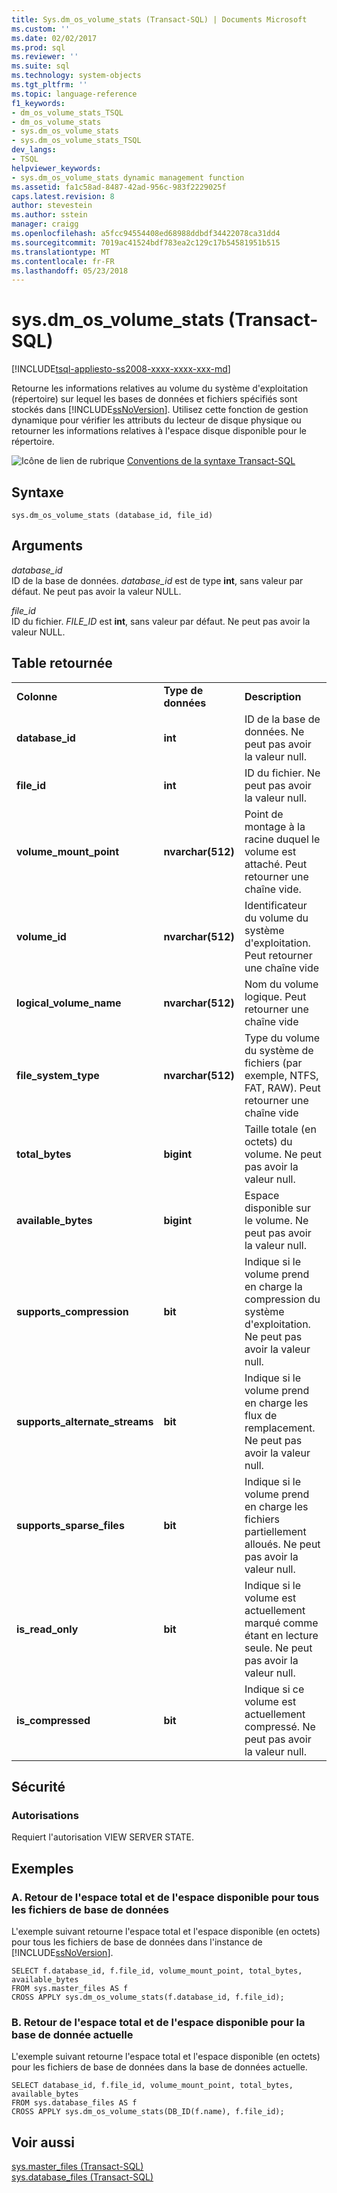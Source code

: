 ```yaml
---
title: Sys.dm_os_volume_stats (Transact-SQL) | Documents Microsoft
ms.custom: ''
ms.date: 02/02/2017
ms.prod: sql
ms.reviewer: ''
ms.suite: sql
ms.technology: system-objects
ms.tgt_pltfrm: ''
ms.topic: language-reference
f1_keywords:
- dm_os_volume_stats_TSQL
- dm_os_volume_stats
- sys.dm_os_volume_stats
- sys.dm_os_volume_stats_TSQL
dev_langs:
- TSQL
helpviewer_keywords:
- sys.dm_os_volume_stats dynamic management function
ms.assetid: fa1c58ad-8487-42ad-956c-983f2229025f
caps.latest.revision: 8
author: stevestein
ms.author: sstein
manager: craigg
ms.openlocfilehash: a5fcc94554408ed68988ddbdf34422078ca31dd4
ms.sourcegitcommit: 7019ac41524bdf783ea2c129c17b54581951b515
ms.translationtype: MT
ms.contentlocale: fr-FR
ms.lasthandoff: 05/23/2018
---
```

# <a name="sysdmosvolumestats-transact-sql"></a>sys.dm_os_volume_stats (Transact-SQL)
[!INCLUDE[tsql-appliesto-ss2008-xxxx-xxxx-xxx-md](../../includes/tsql-appliesto-ss2008-xxxx-xxxx-xxx-md.md)]

  Retourne les informations relatives au volume du système d'exploitation (répertoire) sur lequel les bases de données et fichiers spécifiés sont stockés dans [!INCLUDE[ssNoVersion](../../includes/ssnoversion-md.md)]. Utilisez cette fonction de gestion dynamique pour vérifier les attributs du lecteur de disque physique ou retourner les informations relatives à l'espace disque disponible pour le répertoire.  
  
 ![Icône de lien de rubrique](../../database-engine/configure-windows/media/topic-link.gif "Icône lien de rubrique") [Conventions de la syntaxe Transact-SQL](../../t-sql/language-elements/transact-sql-syntax-conventions-transact-sql.md)  
  
## <a name="syntax"></a>Syntaxe  
  
```  
sys.dm_os_volume_stats (database_id, file_id)  
```  
  
##  <a name="Arguments"></a> Arguments  
 *database_id*  
 ID de la base de données. *database_id* est de type **int**, sans valeur par défaut. Ne peut pas avoir la valeur NULL.  
  
 *file_id*  
 ID du fichier. *FILE_ID* est **int**, sans valeur par défaut. Ne peut pas avoir la valeur NULL.  
  
## <a name="table-returned"></a>Table retournée  
  
||||  
|-|-|-|  
|**Colonne**|**Type de données**|**Description**|  
|**database_id**|**int**|ID de la base de données. Ne peut pas avoir la valeur null.|  
|**file_id**|**int**|ID du fichier. Ne peut pas avoir la valeur null.|  
|**volume_mount_point**|**nvarchar(512)**|Point de montage à la racine duquel le volume est attaché. Peut retourner une chaîne vide.|  
|**volume_id**|**nvarchar(512)**|Identificateur du volume du système d'exploitation. Peut retourner une chaîne vide|  
|**logical_volume_name**|**nvarchar(512)**|Nom du volume logique. Peut retourner une chaîne vide|  
|**file_system_type**|**nvarchar(512)**|Type du volume du système de fichiers (par exemple, NTFS, FAT, RAW). Peut retourner une chaîne vide|  
|**total_bytes**|**bigint**|Taille totale (en octets) du volume. Ne peut pas avoir la valeur null.|  
|**available_bytes**|**bigint**|Espace disponible sur le volume. Ne peut pas avoir la valeur null.|  
|**supports_compression**|**bit**|Indique si le volume prend en charge la compression du système d'exploitation. Ne peut pas avoir la valeur null.|  
|**supports_alternate_streams**|**bit**|Indique si le volume prend en charge les flux de remplacement. Ne peut pas avoir la valeur null.|  
|**supports_sparse_files**|**bit**|Indique si le volume prend en charge les fichiers partiellement alloués.  Ne peut pas avoir la valeur null.|  
|**is_read_only**|**bit**|Indique si le volume est actuellement marqué comme étant en lecture seule. Ne peut pas avoir la valeur null.|  
|**is_compressed**|**bit**|Indique si ce volume est actuellement compressé. Ne peut pas avoir la valeur null.|  
  
## <a name="security"></a>Sécurité  
  
### <a name="permissions"></a>Autorisations  
 Requiert l'autorisation VIEW SERVER STATE.  
  
## <a name="examples"></a>Exemples  
  
### <a name="a-return-total-space-and-available-space-for-all-database-files"></a>A. Retour de l'espace total et de l'espace disponible pour tous les fichiers de base de données  
 L'exemple suivant retourne l'espace total et l'espace disponible (en octets) pour tous les fichiers de base de données dans l'instance de [!INCLUDE[ssNoVersion](../../includes/ssnoversion-md.md)].  
  
```  
SELECT f.database_id, f.file_id, volume_mount_point, total_bytes, available_bytes  
FROM sys.master_files AS f  
CROSS APPLY sys.dm_os_volume_stats(f.database_id, f.file_id);  
```  
  
### <a name="b-return-total-space-and-available-space-for-the-current-database"></a>B. Retour de l'espace total et de l'espace disponible pour la base de donnée actuelle  
 L'exemple suivant retourne l'espace total et l'espace disponible (en octets) pour les fichiers de base de données dans la base de données actuelle.  
  
```  
SELECT database_id, f.file_id, volume_mount_point, total_bytes, available_bytes  
FROM sys.database_files AS f  
CROSS APPLY sys.dm_os_volume_stats(DB_ID(f.name), f.file_id);  
```  
  
## <a name="see-also"></a>Voir aussi  
 [sys.master_files &#40;Transact-SQL&#41;](../../relational-databases/system-catalog-views/sys-master-files-transact-sql.md)   
 [sys.database_files &#40;Transact-SQL&#41;](../../relational-databases/system-catalog-views/sys-database-files-transact-sql.md)  
  
  
